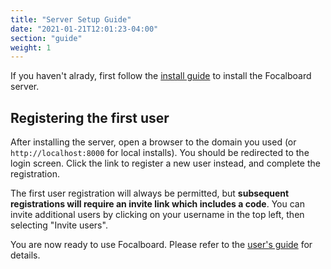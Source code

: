 ```yaml
---
title: "Server Setup Guide"
date: "2021-01-21T12:01:23-04:00"
section: "guide"
weight: 1
---
```


If you haven't alrady, first follow the [install guide](/download/personal-edition/ubuntu/) to install the Focalboard server.

## Registering the first user

After installing the server, open a browser to the domain you used (or `http://localhost:8000` for local installs). You should be redirected to the login screen. Click the link to register a new user instead, and complete the registration.

The first user registration will always be permitted, but **subsequent registrations will require an invite link which includes a code**. You can invite additional users by clicking on your username in the top left, then selecting "Invite users".

You are now ready to use Focalboard. Please refer to the [user's guide](../user/) for details.